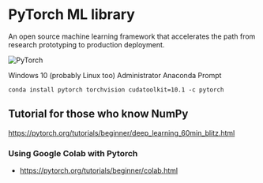 # PyTorch ML library

An open source machine learning framework that accelerates the path from research prototyping to production deployment.

![PyTorch](https://upload.wikimedia.org/wikipedia/commons/9/96/Pytorch_logo.png)

Windows 10 (probably Linux too)
Administrator Anaconda Prompt

    conda install pytorch torchvision cudatoolkit=10.1 -c pytorch
    
## Tutorial for those who know NumPy

https://pytorch.org/tutorials/beginner/deep_learning_60min_blitz.html

### Using Google Colab with Pytorch

* https://pytorch.org/tutorials/beginner/colab.html
